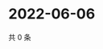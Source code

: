 # 2022-06-06

共 0 条

<!-- BEGIN WEIBO -->
<!-- 最后更新时间 Mon Jun 06 2022 20:25:59 GMT+0800 (China Standard Time) -->

<!-- END WEIBO -->
